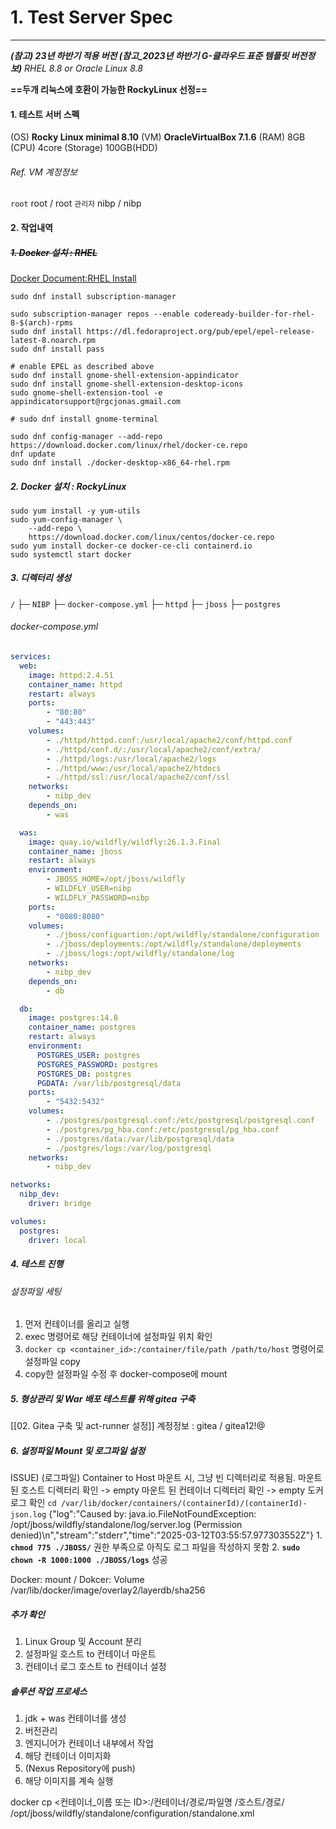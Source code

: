 # 1. Test Server Spec
---
***(참고) 23년 하반기 적용 버전 (참고_2023년 하반기 G-클라우드 표준 템플릿 버전정보)***
*RHEL 8.8*
*or*
*Oracle Linux 8.8*

**==두개 리눅스에 호환이 가능한 RockyLinux 선정==**
#### 1. 테스트 서버 스펙
(OS) **Rocky Linux minimal 8.10**
(VM) **OracleVirtualBox 7.1.6**
(RAM) 8GB
(CPU) 4core
(Storage) 100GB(HDD)

###### Ref. VM 계정정보
`root` root / root
`관리자` nibp / nibp

#### 2. 작업내역
##### ~~1. Docker 설치 : RHEL~~
[Docker Document:RHEL Install](https://docs.docker.com/desktop/setup/install/linux/rhel/)
```Shell
sudo dnf install subscription-manager

sudo subscription-manager repos --enable codeready-builder-for-rhel-8-$(arch)-rpms
sudo dnf install https://dl.fedoraproject.org/pub/epel/epel-release-latest-8.noarch.rpm
sudo dnf install pass

# enable EPEL as described above
sudo dnf install gnome-shell-extension-appindicator
sudo dnf install gnome-shell-extension-desktop-icons
sudo gnome-shell-extension-tool -e appindicatorsupport@rgcjonas.gmail.com

# sudo dnf install gnome-terminal

sudo dnf config-manager --add-repo https://download.docker.com/linux/rhel/docker-ce.repo
dnf update
sudo dnf install ./docker-desktop-x86_64-rhel.rpm
```

##### 2. Docker 설치 : RockyLinux
```Shell
sudo yum install -y yum-utils
sudo yum-config-manager \
	--add-repo \
	https://download.docker.com/linux/centos/docker-ce.repo
sudo yum install docker-ce docker-ce-cli containerd.io
sudo systemctl start docker
```

##### 3. 디렉터리 생성
`/`
├─ `NIBP`
	├─ `docker-compose.yml`
	├─ `httpd`
	├─ `jboss`
	├─ `postgres`

###### docker-compose.yml
```yml
services:
  web:
    image: httpd:2.4.51
    container_name: httpd
    restart: always
    ports:
        - "80:80"
        - "443:443"
    volumes:
        - ./httpd/httpd.conf:/usr/local/apache2/conf/httpd.conf
        - ./httpd/conf.d/:/usr/local/apache2/conf/extra/
        - ./httpd/logs:/usr/local/apache2/logs
        - ./httpd/www:/usr/local/apache2/htdocs
        - ./httpd/ssl:/usr/local/apache2/conf/ssl
    networks:
        - nibp_dev
    depends_on:
        - was

  was:
    image: quay.io/wildfly/wildfly:26.1.3.Final
    container_name: jboss
    restart: always
    environment:
        - JBOSS_HOME=/opt/jboss/wildfly
        - WILDFLY_USER=nibp
        - WILDFLY_PASSWORD=nibp
    ports:
        - "8080:8080"
    volumes:
        - ./jboss/configuartion:/opt/wildfly/standalone/configuration
        - ./jboss/deployments:/opt/wildfly/standalone/deployments                
        - ./jboss/logs:/opt/wildfly/standalone/log    
    networks:
        - nibp_dev
    depends_on:
        - db

  db:
    image: postgres:14.8
    container_name: postgres
    restart: always
    environment:
      POSTGRES_USER: postgres
      POSTGRES_PASSWORD: postgres
      POSTGRES_DB: postgres
      PGDATA: /var/lib/postgresql/data
    ports:
        - "5432:5432"
    volumes:
        - ./postgres/postgresql.conf:/etc/postgresql/postgresql.conf  
        - ./postgres/pg_hba.conf:/etc/postgresql/pg_hba.conf          
        - ./postgres/data:/var/lib/postgresql/data                    
        - ./postgres/logs:/var/log/postgresql  
    networks:
        - nibp_dev

networks:
  nibp_dev:
    driver: bridge

volumes:
  postgres:
    driver: local

```

##### 4. 테스트 진행 
###### 설정파일 세팅
1. 먼저 컨테이너를 올리고 실행
2. exec 명령어로 해당 컨테이너에 설정파일 위치 확인
3. `docker cp <container_id>:/container/file/path /path/to/host` 명령어로 설정파일 copy
4. copy한 설정파일 수정 후 docker-compose에 mount 

##### 5. 형상관리 및 War 배포 테스트를 위해 gitea 구축
[[02. Gitea 구축 및 act-runner 설정]]
계정정보 : gitea / gitea12!@

##### 6. 설정파일 Mount 및 로그파일 설정
ISSUE) (로그파일) Container to Host 마운트 시, 그냥 빈 디렉터리로 적용됨.
마운트 된 호스트 디렉터리 확인 -> empty
마운트 된 컨테이너 디렉터리 확인 -> empty
도커 로그 확인 `cd /var/lib/docker/containers/(containerId)/(containerId)-json.log`
{"log":"Caused by: java.io.FileNotFoundException: /opt/jboss/wildfly/standalone/log/server.log (Permission denied)\n","stream":"stderr","time":"2025-03-12T03:55:57.977303552Z"}
1. 
**`chmod 775 ./JBOSS/`**
권한 부족으로 아직도 로그 파일을 작성하지 못함
2. 
**`sudo chown -R 1000:1000 ./JBOSS/logs`**
성공







Docker: mount / Dokcer: Volume
/var/lib/docker/image/overlay2/layerdb/sha256

##### 추가 확인
1. Linux Group 및 Account 분리
2. 설정파일 호스트 to 컨테이너 마운트
3. 컨테이너 로그 호스트 to 컨테이너 설정

##### 솔루션 작업 프로세스
1. jdk + was 컨테이너를 생성
2. 버전관리
3. 엔지니어가 컨테이너 내부에서 작업
4. 해당 컨테이너 이미지화
5. (Nexus Repository에 push)
6. 해당 이미지를 계속 실행


docker cp <컨테이너_이름 또는 ID>:/컨테이너/경로/파일명 /호스트/경로/
/opt/jboss/wildfly/standalone/configuration/standalone.xml